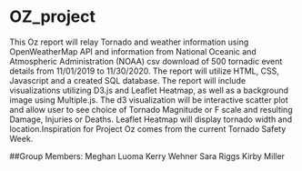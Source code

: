 # OZ_project
This Oz report will relay Tornado and weather information using OpenWeatherMap API and information from National Oceanic and Atmospheric Administration (NOAA) csv download of 500 tornadic event details from 11/01/2019 to 11/30/2020. The report will utilize HTML, CSS, Javascript and a created SQL database. The report will include visualizations utilizing D3.js and Leaflet Heatmap, as well as a background image using Multiple.js. The d3 visualization will be interactive scatter plot and allow user to see choice of Tornado Magnitude or F scale and resulting Damage, Injuries or Deaths. Leaflet Heatmap will display tornado width and location.Inspiration for Project Oz comes from the current Tornado Safety Week.

##Group Members:
Meghan Luoma
Kerry Wehner
Sara Riggs
Kirby Miller
